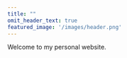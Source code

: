 ```yaml
---
title: ""
omit_header_text: true
featured_image: '/images/header.png'
---
```

Welcome to my personal website.
